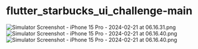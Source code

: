 # flutter_starbucks_ui_challenge-main
 
![Simulator Screenshot - iPhone 15 Pro - 2024-02-21 at 06.16.31.png](..%2F..%2FDesktop%2FSimulator%20Screenshot%20-%20iPhone%2015%20Pro%20-%202024-02-21%20at%2006.16.31.png)![Simulator Screenshot - iPhone 15 Pro - 2024-02-21 at 06.16.40.png](..%2F..%2FDesktop%2FSimulator%20Screenshot%20-%20iPhone%2015%20Pro%20-%202024-02-21%20at%2006.16.40.png)
![Simulator Screenshot - iPhone 15 Pro - 2024-02-21 at 06.16.40.png](..%2F..%2FDesktop%2FSimulator%20Screenshot%20-%20iPhone%2015%20Pro%20-%202024-02-21%20at%2006.16.40.png)